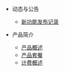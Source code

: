 
* 动态与公告
    * [新功能发布记录](/ulhost/release_notes.md)

* 产品简介
    * [产品概述](/ulhost/introduction/Concept.md)
    * [产品套餐](/ulhost/introduction/product_type.md)
    * [计费概述](/ulhost/introduction/charge.md)
